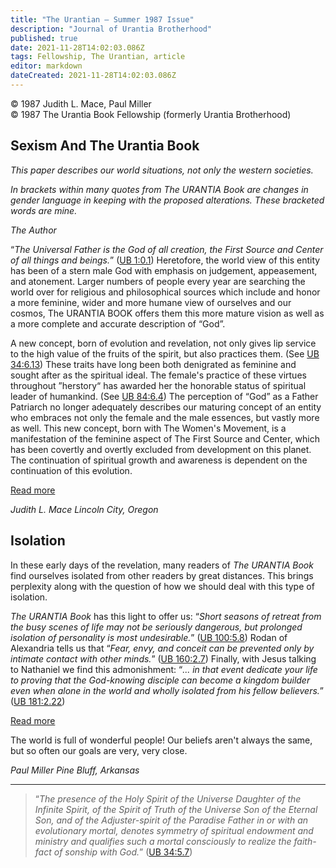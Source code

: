 ```yaml
---
title: "The Urantian — Summer 1987 Issue"
description: "Journal of Urantia Brotherhood"
published: true
date: 2021-11-28T14:02:03.086Z
tags: Fellowship, The Urantian, article
editor: markdown
dateCreated: 2021-11-28T14:02:03.086Z
---
```


<p class="v-card v-sheet theme--light grey lighten-3 px-2">© 1987 Judith L. Mace, Paul Miller<br>© 1987 The Urantia Book Fellowship (formerly Urantia Brotherhood)</p>

## Sexism And The Urantia Book

_This paper describes our world situations, not only the western societies._

_In brackets within many quotes from _The URANTIA Book_ are changes in gender language in keeping with the proposed alterations. These bracketed words are mine._

_The Author_

“_The Universal Father is the God of all creation, the First Source and Center of all things and beings._” ([UB 1:0.1](/en/The_Urantia_Book/1#p0_1)) Heretofore, the world view of this entity has been of a stern male God with emphasis on judgement, appeasement, and atonement. Larger numbers of people every year are searching the world over for religious and philosophical sources which include and honor a more feminine, wider and more humane view of ourselves and our cosmos, The URANTIA BOOK offers them this more mature vision as well as a more complete and accurate description of “God”.

A new concept, born of evolution and revelation, not only gives lip service to the high value of the fruits of the spirit, but also practices them. (See [UB 34:6.13](/en/The_Urantia_Book/34#p6_13)) These traits have long been both denigrated as feminine and sought after as the spiritual ideal. The female's practice of these virtues throughout ”herstory“ has awarded her the honorable status of spiritual leader of humankind. (See [UB 84:6.4](/en/The_Urantia_Book/84#p6_4)) The perception of “God” as a Father Patriarch no longer adequately describes our maturing concept of an entity who embraces not only the female and the male essences, but vastly more as well. This new concept, born with The Women's Movement, is a manifestation of the feminine aspect of The First Source and Center, which has been covertly and overtly excluded from development on this planet. The continuation of spiritual growth and awareness is dependent on the continuation of this evolution.

[Read more](/en/article/Judith_L_Mace/Sexism_and_The_Urantia_Book)

_Judith L. Mace_
_Lincoln City, Oregon_

## Isolation

In these early days of the revelation, many readers of _The URANTIA Book_ find ourselves isolated from other readers by great distances. This brings perplexity along with the question of how we should deal with this type of isolation.

_The URANTIA Book_ has this light to offer us: “_Short seasons of retreat from the busy scenes of life may not be seriously dangerous, but prolonged isolation of personality is most undesirable._” ([UB 100:5.8](/en/The_Urantia_Book/100#p5_8)) Rodan of Alexandria tells us that “_Fear, envy, and conceit can be prevented only by intimate contact with other minds._” ([UB 160:2.7](/en/The_Urantia_Book/160#p2_7)) Finally, with Jesus talking to Nathaniel we find this admonishment: “_... in that event dedicate your life to proving that the God-knowing disciple can become a kingdom builder even when alone in the world and wholly isolated from his fellow believers._” ([UB 181:2.22](/en/The_Urantia_Book/181#p2_22))

[Read more](/en/article/Paul_Miller/Isolation)

The world is full of wonderful people! Our beliefs aren't always the same, but so often our goals are very, very close.

_Paul Miller_
_Pine Bluff, Arkansas_

---

> “_The presence of the Holy Spirit of the Universe Daughter of the Infinite Spirit, of the Spirit of Truth of the Universe Son of the Eternal Son, and of the Adjuster-spirit of the Paradise Father in or with an evolutionary mortal, denotes symmetry of spiritual endowment and ministry and qualifies such a mortal consciously to realize the faith-fact of sonship with God._” ([UB 34:5.7](/en/The_Urantia_Book/34#p5_7))

